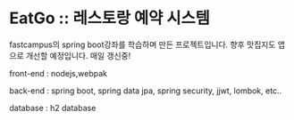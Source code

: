 # EatGo :: 레스토랑 예약 시스템 

fastcampus의 spring boot강좌를 학습하며 만든 프로젝트입니다.
향후 맛집지도 앱으로 개선할 예정입니다. 매일 갱신중!

front-end : nodejs,webpak

back-end : spring boot, spring data jpa, spring security, jjwt, lombok, etc..

database : h2 database
